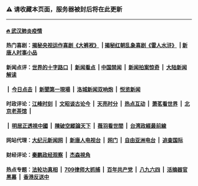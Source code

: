### ⚠️ 请收藏本页面，服务器被封后将在此更新

---

#### [🔥 武汉肺炎疫情](http://138.68.230.18:10000/videos/corona/)

#### 热门喜剧：[揭秘央视运作喜剧《大裤衩》](http://138.68.230.18:10000/videos/res/big-shorts/) &nbsp;|&nbsp;[揭秘红朝乱象喜剧《雷人水浒》](http://138.68.230.18:10000/videos/res/OutlawsOfMarsh/) &nbsp;|&nbsp;[新唐人时事小品](http://138.68.230.18:10000/videos/res/comedy/)

#### 新闻点评：[世界的十字路口](http://138.68.230.18:81/tanghao/) &nbsp;|&nbsp; [新闻看点](http://138.68.230.18:81/news-insight/) &nbsp;|&nbsp;[中国禁闻](http://138.68.230.18:81/ntdtv-news/) &nbsp;|&nbsp; [新闻拍案惊奇](http://138.68.230.18:81/dayu/) &nbsp;|&nbsp; [大陆新闻解读](http://138.68.230.18:81/ntdtv-comedy/)
####   &nbsp;|&nbsp;  [今日点击](http://138.68.230.18:81/news-click/)  &nbsp;|&nbsp; [新聞第一現場](http://138.68.230.18:81/primary-scene/) &nbsp;|&nbsp; [洛城新闻双响炮](http://138.68.230.18:81/la-news/) &nbsp;|&nbsp; [悦览新闻](http://138.68.230.18:81/dingyue/)

#### 时政评论：[江峰时刻](http://138.68.230.18:81/today-in-history/) &nbsp;|&nbsp; [文昭谈古论今](http://138.68.230.18:81/wenzhao/) &nbsp;|&nbsp; [天亮时分](http://138.68.230.18:81/tianliang/) &nbsp;|&nbsp; [热点互动](http://138.68.230.18:81/ntdtv-rdhd/) &nbsp;|&nbsp; [萧茗看世界](http://138.68.230.18:81/simonegao/) &nbsp;|&nbsp; [北京老茶馆](http://138.68.230.18:81/teahouse/)  &nbsp;|&nbsp;  
####   &nbsp;|&nbsp;  [明居正透視中國](http://138.68.230.18:81/decoding-china/)  &nbsp;|&nbsp; [陳破空縱論天下](http://138.68.230.18:81/pokong/)  &nbsp;|&nbsp; [薇羽看世間](http://138.68.230.18:81/weiyu/)  &nbsp;|&nbsp; [台湾政經最前線](http://138.68.230.18:81/taiwan/)   

#### 网站代理：[大纪元新闻网](http://138.68.230.18:10080/gb/) &nbsp;|&nbsp; [新唐人电视台](http://138.68.230.18:8808/gb/) &nbsp;|&nbsp; [网门](http://138.68.230.18:11000/) &nbsp;|&nbsp; [自由亚洲电台](http://138.68.230.18:9800/mandarin/) &nbsp;|&nbsp; [追查国际](http://138.68.230.18:10010/)

#### 财经评论：[秦鹏政经观察](http://138.68.230.18:81/qinpeng/) &nbsp;|&nbsp; [杰森視角 ](http://138.68.230.18:81/jason/)

#### 热点专题：[法轮功真相](http://138.68.230.18:10000/videos/truth.html) &nbsp;|&nbsp; [709律师大抓捕](http://138.68.230.18:10000/videos/709/) &nbsp;|&nbsp; [百年共产党](http://138.68.230.18:10000/videos/ccp.html) &nbsp;|&nbsp; [八九六四](http://138.68.230.18:10000/videos/88/)  &nbsp;|&nbsp; [活摘器官黑幕](http://138.68.230.18:10000/videos/res/Organs/)  &nbsp;|&nbsp; [香港反送中](http://138.68.230.18:10000/videos/res/hk/) 

<img src='http://gfw-breaker.win/links.md' width='0px' height='0px'/>
